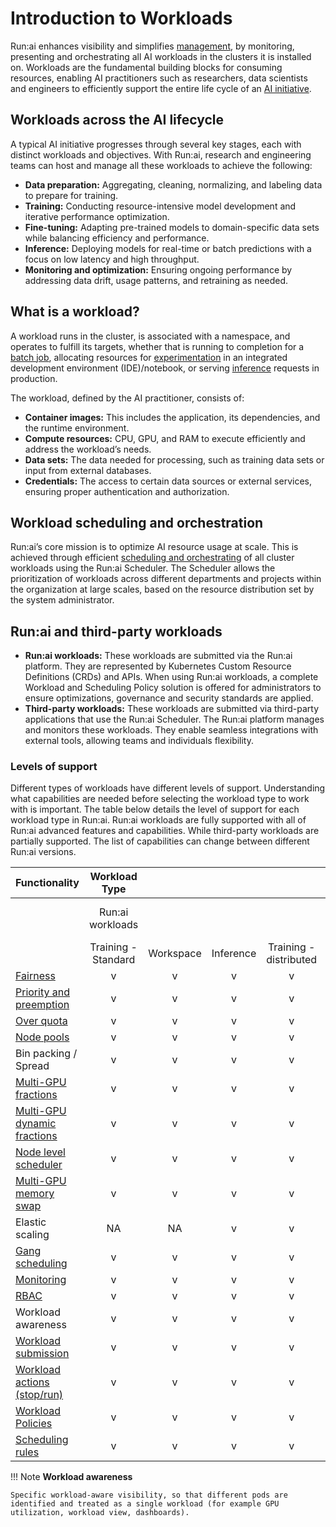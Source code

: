 # Introduction to Workloads

Run:ai enhances visibility and simplifies [management](../overviews/managing-workloads.md), by monitoring, presenting and orchestrating all AI workloads in the clusters it is installed on. Workloads are the fundamental building blocks for consuming resources, enabling AI practitioners such as researchers, data scientists and engineers to efficiently support the entire life cycle of an [AI initiative](../../../platform-admin/aiinitiatives/overview.md). 

## Workloads across the AI lifecycle

A typical AI initiative progresses through several key stages, each with distinct workloads and objectives. With Run:ai, research and engineering teams can host and manage all these workloads to achieve the following:

* __Data preparation:__ Aggregating, cleaning, normalizing, and labeling data to prepare for training.
* __Training:__ Conducting resource-intensive model development and iterative performance optimization.
* __Fine-tuning:__ Adapting pre-trained models to domain-specific data sets while balancing efficiency and performance.
* __Inference:__ Deploying models for real-time or batch predictions with a focus on low latency and high throughput.
* __Monitoring and optimization:__ Ensuring ongoing performance by addressing data drift, usage patterns, and retraining as needed.

## What is a workload?

A workload runs in the cluster, is associated with a namespace, and operates to fulfill its targets, whether that is running to completion for a [batch job](workload-types.md#training-scaling-resources-for-model-development), allocating resources for [experimentation](workload-types.md#workspaces-the-experimentation-phase) in an integrated development environment (IDE)/notebook, or serving [inference](workload-types.md#inference-deploying-and-serving-models) requests in production. 

The workload, defined by the AI practitioner, consists of:

* __Container images:__ This includes the application, its dependencies, and the runtime environment.
* __Compute resources:__ CPU, GPU, and RAM to execute efficiently and address the workload’s needs.
* __Data sets:__ The data needed for processing, such as training data sets or input from external databases. 
* __Credentials:__ The access to certain data sources or external services, ensuring proper authentication and authorization. 

## Workload scheduling and orchestration

Run:ai’s core mission is to optimize AI resource usage at scale. This is achieved through efficient [scheduling and orchestrating](../../../Researcher/scheduling/the-runai-scheduler.md) of all cluster workloads using the Run:ai Scheduler. The Scheduler allows the prioritization of workloads across different departments and projects within the organization at large scales, based on the resource distribution set by the system administrator.

## Run:ai and third-party workloads

* __Run:ai workloads:__ These workloads are submitted via the Run:ai platform. They are represented by Kubernetes Custom Resource Definitions (CRDs) and APIs. When using Run:ai workloads, a complete Workload and Scheduling Policy solution is offered for administrators to ensure optimizations, governance and security standards are applied. 
* __Third-party workloads:__ These workloads are submitted via third-party applications that use the Run:ai Scheduler. The Run:ai platform manages and monitors these workloads. They enable seamless integrations with external tools, allowing teams and individuals flexibility. 

### Levels of support

Different types of workloads have different levels of support. Understanding what capabilities are needed before selecting the workload type to work with is important. The table below details the level of support for each workload type in Run:ai. Run:ai workloads are fully supported with all of Run:ai advanced features and capabilities. While third-party workloads are partially supported. The list of capabilities can change between different Run:ai versions.

| Functionality | Workload Type |  |  |                        |  |
| ----- | :---: | :---: | :---: |:----------------------:| ----- |
|  | Run:ai workloads |  |  |                        | Third-party workloads |
|  | Training - Standard | Workspace | Inference | Training - distributed |  |
| [Fairness](../../../Researcher/scheduling/the-runai-scheduler.md) | v | v | v |           v            | v |
| [Priority and preemption](../../../Researcher/scheduling/the-runai-scheduler.md#priority-and-preemption) | v | v | v |           v            | v |
| [Over quota](../../../Researcher/scheduling/the-runai-scheduler.md#over-quota-weight) | v | v | v |           v            | v |
| [Node pools](../../../platform-admin/aiinitiatives/resources/node-pools.md) | v | v | v |           v            | v |
| Bin packing / Spread | v | v | v |           v            | v |
| [Multi-GPU fractions](../../../Researcher/scheduling/fractions.md) | v | v | v |           v            | v |
| [Multi-GPU dynamic fractions](../../../Researcher/scheduling/dynamic-gpu-fractions.md) | v | v | v |           v            | v |
| [Node level scheduler](../../../Researcher/scheduling/node-level-scheduler.md) | v | v | v |           v            | v |
|[Multi-GPU memory swap](../../../Researcher/scheduling/gpu-memory-swap.md) | v | v | v |           v            | v |
| Elastic scaling | NA | NA | v |           v            | v |
| [Gang scheduling](../../../Researcher/scheduling/the-runai-scheduler.md#gang-scheduling) | v | v | v |           v            | v |
| [Monitoring](../../../admin/maintenance/alert-monitoring.md) | v | v | v |           v            | v |
| [RBAC](../../../admin/authentication/authentication-overview.md#role-based-access-control-rbac-in-runai) | v | v | v |           v            |  |
| Workload awareness | v | v | v |           v            |  |
| [Workload submission](../../workloads/overviews/managing-workloads.md) | v | v | v |           v            |  |
| [Workload actions (stop/run)](../../workloads/overviews/managing-workloads.md) | v | v | v |           v            |  |
| [Workload Policies](../../../platform-admin/workloads/policies/overview.md) | v | v | v |           v            |  |
| [Scheduling rules](../../../platform-admin/aiinitiatives/org/scheduling-rules.md) | v | v | v |           v            |  |

!!! Note
    __Workload awareness__

    Specific workload-aware visibility, so that different pods are identified and treated as a single workload (for example GPU utilization, workload view, dashboards).
